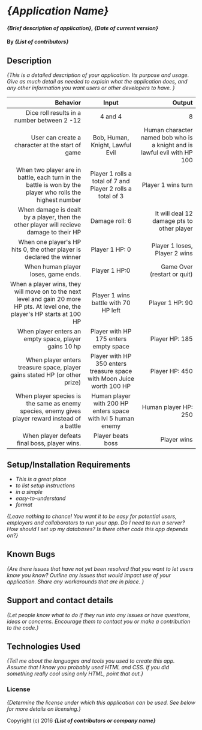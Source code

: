 # _{Application Name}_

#### _{Brief description of application}, {Date of current version}_

#### By _**{List of contributors}**_

## Description

_{This is a detailed description of your application. Its purpose and usage.  Give as much detail as needed to explain what the application does, and any other information you want users or other developers to have. }_

|   Behavior    |   Input     |     Output    |
|--------------:|:-----------:|--------------:|
|Dice roll results in a number between 2 -12| 4 and 4 | 8 |
|User can create a character at the start of game| Bob, Human, Knight, Lawful Evil| Human character named bob who is a knight and is lawful evil with HP 100|
|When two player are in battle, each turn in the battle is won by the player who rolls the highest number| Player 1 rolls a total of 7 and Player 2 rolls a total of 3| Player 1 wins turn |
|When damage is dealt by a player, then the other player will recieve damage to their HP| Damage roll: 6| It will deal 12 damage pts to other player | 
|When one player's HP hits 0, the other player is declared the winner| Player 1 HP: 0 | Player 1 loses, Player 2 wins|
|When human player loses, game ends. |Player 1 HP:0 |Game Over (restart or quit)|
|When a player wins, they will move on to the next level and gain 20 more HP pts. At level one, the player's HP starts at 100 HP| Player 1 wins battle with 70 HP left| Player 1 HP: 90 |
|When player enters an empty space, player gains 10 hp |Player with HP 175 enters empty space |Player HP: 185 |
|When player enters treasure space, player gains stated HP (or other prize)| Player with HP 350 enters treasure space with Moon Juice worth 100 HP |Player HP: 450 |
|When player species is the same as enemy species, enemy gives player reward instead of a battle |Human player with 200 HP enters space with lvl 5 human enemy | Human player HP: 250|
|When player defeats final boss, player wins.| Player beats boss| Player wins|





## Setup/Installation Requirements

* _This is a great place_
* _to list setup instructions_
* _in a simple_
* _easy-to-understand_
* _format_

_{Leave nothing to chance! You want it to be easy for potential users, employers and collaborators to run your app. Do I need to run a server? How should I set up my databases? Is there other code this app depends on?}_

## Known Bugs

_{Are there issues that have not yet been resolved that you want to let users know you know?  Outline any issues that would impact use of your application.  Share any workarounds that are in place. }_

## Support and contact details

_{Let people know what to do if they run into any issues or have questions, ideas or concerns.  Encourage them to contact you or make a contribution to the code.}_

## Technologies Used

_{Tell me about the languages and tools you used to create this app. Assume that I know you probably used HTML and CSS. If you did something really cool using only HTML, point that out.}_

### License

*{Determine the license under which this application can be used.  See below for more details on licensing.}*

Copyright (c) 2016 **_{List of contributors or company name}_**
